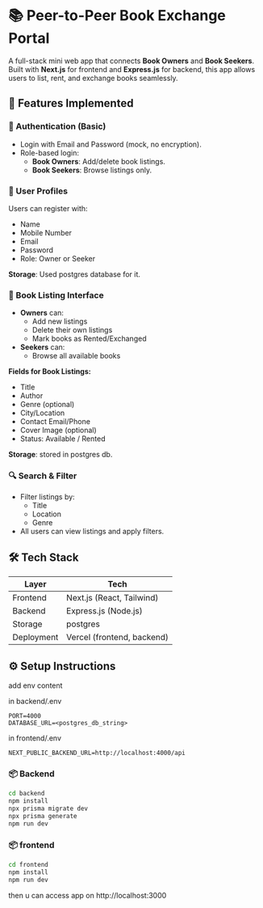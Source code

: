 # 📚 Peer-to-Peer Book Exchange Portal

A full-stack mini web app that connects **Book Owners** and **Book Seekers**. Built with **Next.js** for frontend and **Express.js** for backend, this app allows users to list, rent, and exchange books seamlessly.

## 🌟 Features Implemented

### 🔐 Authentication (Basic)
- Login with Email and Password (mock, no encryption).
- Role-based login:
  - **Book Owners**: Add/delete book listings.
  - **Book Seekers**: Browse listings only.

### 👤 User Profiles
Users can register with:
- Name
- Mobile Number
- Email
- Password
- Role: Owner or Seeker

**Storage**: Used postgres database for it.

### 📘 Book Listing Interface
- **Owners** can:
  - Add new listings
  - Delete their own listings
  - Mark books as Rented/Exchanged
- **Seekers** can:
  - Browse all available books

**Fields for Book Listings:**
- Title
- Author
- Genre (optional)
- City/Location
- Contact Email/Phone
- Cover Image (optional)
- Status: Available / Rented

**Storage**: stored in postgres db.

### 🔍 Search & Filter
- Filter listings by:
  - Title
  - Location
  - Genre
- All users can view listings and apply filters.


## 🛠️ Tech Stack

| Layer      | Tech                    |
|------------|-------------------------|
| Frontend   | Next.js (React, Tailwind) |
| Backend    | Express.js (Node.js)    |
| Storage    | postgres   |
| Deployment | Vercel (frontend, backend)  |

## ⚙️ Setup Instructions

add env content

in backend/.env
```
PORT=4000
DATABASE_URL=<postgres_db_string>
```
in frontend/.env
```
NEXT_PUBLIC_BACKEND_URL=http://localhost:4000/api
```


### 📦 Backend
```bash
cd backend
npm install
npx prisma migrate dev
npx prisma generate
npm run dev
```

### 📦 frontend
```bash
cd frontend
npm install
npm run dev
```

then u can access app on http://localhost:3000
